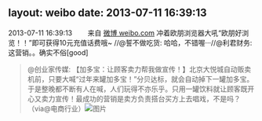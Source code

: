 layout: weibo
date: 2013-07-11 16:39:13
---
2013-07-11 16:39:13  &nbsp;&nbsp;&nbsp;&nbsp;&nbsp;&nbsp; 来自 <a href="http://weibo.com/" rel="nofollow">微博 weibo.com</a>
冲着欧朋浏览器大吼“欧朋好浏览！！”即可获得10元充值话费哦~ //@誓不做吃货: 哈哈，不错喔···//@利君财务: 这营销。。确实不俗[good]
>  @创业家传媒: 【加多宝：让顾客卖力帮我做宣传！】北京大悦城自动贩卖机前，只要大喊“过年来罐加多宝！”分贝达标，就会自动掉下一罐加多宝。于是整晚都不断有人在喊，人们玩得不亦乐乎。只用一罐饮料就让顾客既开心又卖力宣传！最成功的营销是卖方负责搭台买方上去唱戏，不是吗？（via@电商行业） ​​​
>  ![图片](https://ww2.sinaimg.cn/large/61e64a12jw1e1kkjrz550j.jpg)
